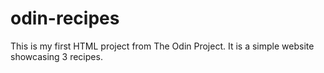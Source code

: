 # odin-recipes

This is my first HTML project from The Odin Project. It is a simple website showcasing 3 recipes.
